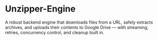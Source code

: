 # Unzipper-Engine
A robust backend engine that downloads files from a URL, safely extracts archives, and uploads their contents to Google Drive — with streaming, retries, concurrency control, and cleanup built in.

